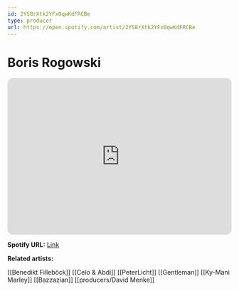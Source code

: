 ```yaml
---
id: 2YS8rXtk2YFx0qwKdFRCBe
type: producer
url: https://open.spotify.com/artist/2YS8rXtk2YFx0qwKdFRCBe
---
```

# Boris Rogowski

<iframe style="border-radius:12px" src="https://open.spotify.com/embed/artist/2YS8rXtk2YFx0qwKdFRCBe" width="100%" height="352" frameBorder="0" allowfullscreen="" allow="autoplay; clipboard-write; encrypted-media; fullscreen; picture-in-picture" loading="lazy"></iframe>

**Spotify URL:** [Link](https://open.spotify.com/artist/2YS8rXtk2YFx0qwKdFRCBe)

**Related artists:**

[[Benedikt Filleböck]]
[[Celo & Abdi]]
[[PeterLicht]]
[[Gentleman]]
[[Ky-Mani Marley]]
[[Bazzazian]]
[[producers/David Menke]]
